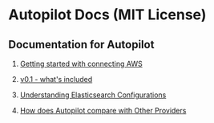# Autopilot Docs (MIT License)

## Documentation for Autopilot

1. [Getting started with connecting AWS](https://github.com/appbaseio/autopilot-docs/blob/master/docs/getting-started/AWS.md)

2. [v0.1 - what's included](https://github.com/appbaseio/autopilot-docs/blob/master/docs/changelog/v0.1.md)  

3. [Understanding Elasticsearch Configurations](https://github.com/appbaseio/autopilot-docs/blob/master/docs/getting-started/Elasticsearch.md)  

4. [How does Autopilot compare with Other Providers](https://github.com/appbaseio/autopilot-docs/blob/master/docs/features/compare.md)
